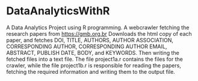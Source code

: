 # DataAnalyticsWithR
A Data Analytics Project using R programming.
A webcrawler fetching the research papers from https://gmb.org.br 
Downloads the html copy of each paper, and fetches DOI, TITLE, AUTHORS, AUTHOR ASSOCIATION, CORRESPONDING AUTHOR, CORRESPONDING AUTHOR EMAIL, ABSTRACT, PUBLISH DATE, BODY, and KEYWORDS.
Then writing the fetched files into a text file.
The file project1a.r contains the files for the crawler, while the file project1b.r is responsible for reading the papers, fetching the required information and writing them to the output file.

